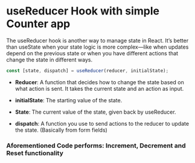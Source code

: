 # useReducer Hook with simple Counter app

The useReducer hook is another way to manage state in React. It’s better than useState when your state logic is more complex—like when updates depend on the previous state or when you have different actions that change the state in different ways.

```jsx
const [state, dispatch] = useReducer(reducer, initialState);
```

- **Reducer**: A function that decides how to change the state based on what action is sent. It takes the current state and an action as input.

- **initialState**: The starting value of the state.

- **State**: The current value of the state, given back by useReducer.

- **dispatch**: A function you use to send actions to the reducer to update the state. (Basically from form fields)

### Aforementioned Code performs: Increment, Decrement and Reset functionality